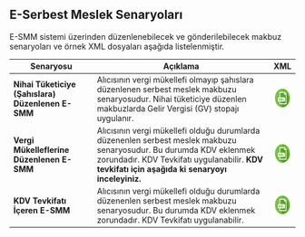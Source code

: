 ## E-Serbest Meslek Senaryoları
E-SMM sistemi üzerinden düzenlenebilecek ve gönderilebilecek makbuz senaryoları ve örnek  XML dosyaları aşağıda listelenmiştir.

Senaryosu | Açıklama         | XML  
--------- | ----------- | -----------
**Nihai Tüketiciye (Şahıslara) Düzenlenen E-SMM** | Alıcısının vergi mükellefi olmayıp şahıslara düzenlenen serbest meslek makbuzu senaryosudur. Nihai tüketiciye düzenlen makbuzlarda Gelir Vergisi (GV) stopajı uygulanır. | <a href="/resource/xml/esmm_nihaituketici.xml" target = "_blank" ><img src="/images/icon_xml.png" height="40" width="35"/></a>
**Vergi Mükelleflerine Düzenlenen E-SMM** | Alıcısının vergi mükellefi olduğu durumlarda düzenenlen serbest meslek makbuzu senaryosudur. Bu durumda KDV eklenmek zorundadır. KDV Tevkifatı uygulanabilir. **KDV tevkifatı için aşağıda ki senaryoyı inceleyiniz.**  | <a href="/resource/xml/esmm_vergimukellefi.xml" target="_blank"> <img src="/images/icon_xml.png" height="40" width="35"/></a>
**KDV Tevkifatı İçeren E-SMM** | Alıcısının vergi mükellefi olduğu durumlarda düzenenlen serbest meslek makbuzu senaryosudur. Bu durumda KDV eklenmek zorundadır. KDV Tevkifatı uygulanabilir.| <a href="/resource/xml/esmm_vergimullefikdvtevkifati.xml" target="_blank"> <img src="/images/icon_xml.png" height="40" width="35"/></a>
